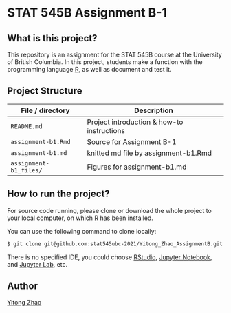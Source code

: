 # STAT 545B Assignment B-1

## What is this project?
This repository is an assignment for the STAT 545B course at the University of British Columbia. In this project, students make a function with the programming language [R](https://www.r-project.org/), as well as document and test it.

## Project Structure

|File / directory      | Description                                |
|   ---                |                   ---                      |
| `README.md`          | Project introduction & how-to instructions |
|`assignment-b1.Rmd`   | Source for Assignment B-1                  |
|`assignment-b1.md`    | knitted md file by assignment-b1.Rmd       |
|`assignment-b1_files/`| Figures for assignment-b1.md               |


## How to run the project?
For source code running, please clone or download the whole project to your local computer, on which [R](https://www.r-project.org/) has been installed.

You can use the following command to clone locally:
```bash
$ git clone git@github.com:stat545ubc-2021/Yitong_Zhao_AssignmentB.git
```

There is no specified IDE, you could choose [RStudio](https://www.rstudio.com/), [Jupyter Notebook](https://jupyter.org/), and [Jupyter Lab](https://jupyter.org/), etc.

## Author
[Yitong Zhao](https://github.com/SyntaxError031)


